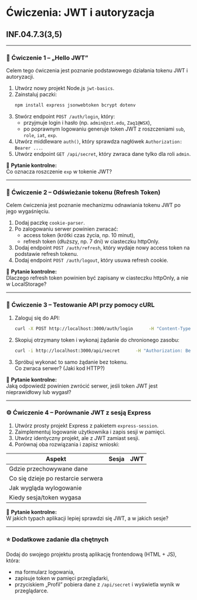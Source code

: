 # Ćwiczenia: JWT i autoryzacja  
## INF.04.7.3(3,5)

---

### 🧠 Ćwiczenie 1 – „Hello JWT”

Celem tego ćwiczenia jest poznanie podstawowego działania tokenu JWT i autoryzacji.

1. Utwórz nowy projekt Node.js `jwt-basics`.
2. Zainstaluj paczki:  
   ```bash
   npm install express jsonwebtoken bcrypt dotenv
   ```
3. Stwórz endpoint `POST /auth/login`, który:
   - przyjmuje login i hasło (np. `admin@zst.edu`, `Zaq1@WSX`),
   - po poprawnym logowaniu generuje token JWT z roszczeniami `sub`, `role`, `iat`, `exp`.
4. Utwórz middleware `auth()`, który sprawdza nagłówek `Authorization: Bearer ...`.
5. Utwórz endpoint `GET /api/secret`, który zwraca dane tylko dla roli `admin`.

💬 **Pytanie kontrolne:**  
Co oznacza roszczenie `exp` w tokenie JWT?

---

### 🔁 Ćwiczenie 2 – Odświeżanie tokenu (Refresh Token)

Celem ćwiczenia jest poznanie mechanizmu odnawiania tokenu JWT po jego wygaśnięciu.

1. Dodaj paczkę `cookie-parser`.
2. Po zalogowaniu serwer powinien zwracać:
   - access token (krótki czas życia, np. 10 minut),
   - refresh token (dłuższy, np. 7 dni) w ciasteczku httpOnly.
3. Dodaj endpoint `POST /auth/refresh`, który wydaje nowy access token na podstawie refresh tokenu.
4. Dodaj endpoint `POST /auth/logout`, który usuwa refresh cookie.

💬 **Pytanie kontrolne:**  
Dlaczego refresh token powinien być zapisany w ciasteczku httpOnly, a nie w LocalStorage?

---

### 🧩 Ćwiczenie 3 – Testowanie API przy pomocy cURL

1. Zaloguj się do API:
   ```bash
   curl -X POST http://localhost:3000/auth/login      -H "Content-Type: application/json"      -d '{"email":"admin@zst.edu","password":"Zaq1@WSX"}'
   ```
2. Skopiuj otrzymany token i wykonaj żądanie do chronionego zasobu:
   ```bash
   curl -i http://localhost:3000/api/secret      -H "Authorization: Bearer <TWÓJ_TOKEN>"
   ```
3. Spróbuj wykonać to samo żądanie bez tokenu.  
   Co zwraca serwer? (Jaki kod HTTP?)

💬 **Pytanie kontrolne:**  
Jaką odpowiedź powinien zwrócić serwer, jeśli token JWT jest nieprawidłowy lub wygasł?

---

### ⚙️ Ćwiczenie 4 – Porównanie JWT z sesją Express

1. Utwórz prosty projekt Express z pakietem `express-session`.
2. Zaimplementuj logowanie użytkownika i zapis sesji w pamięci.
3. Utwórz identyczny projekt, ale z JWT zamiast sesji.
4. Porównaj oba rozwiązania i zapisz wnioski:

| Aspekt | Sesja | JWT |
|---------|--------|-----|
| Gdzie przechowywane dane |  |  |
| Co się dzieje po restarcie serwera |  |  |
| Jak wygląda wylogowanie |  |  |
| Kiedy sesja/token wygasa |  |  |

💬 **Pytanie kontrolne:**  
W jakich typach aplikacji lepiej sprawdzi się JWT, a w jakich sesje?

---

### ⭐ Dodatkowe zadanie dla chętnych

Dodaj do swojego projektu prostą aplikację frontendową (HTML + JS), która:
- ma formularz logowania,
- zapisuje token w pamięci przeglądarki,
- przyciskiem „Profil” pobiera dane z `/api/secret` i wyświetla wynik w przeglądarce.
